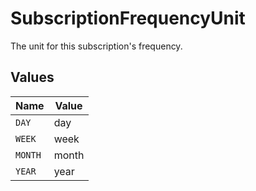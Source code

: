 # SubscriptionFrequencyUnit

The unit for this subscription's frequency.


## Values

| Name    | Value   |
| ------- | ------- |
| `DAY`   | day     |
| `WEEK`  | week    |
| `MONTH` | month   |
| `YEAR`  | year    |